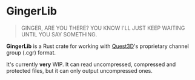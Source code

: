 # GingerLib

> GINGER, ARE YOU THERE?
> YOU KNOW I'LL JUST KEEP WAITING UNTIL YOU SAY SOMETHING.

**GingerLib** is a Rust crate for working with [Quest3D](https://fr.wikipedia.org/wiki/Quest3D)'s proprietary channel group (.cgr) format.

It's currently **very** WIP. It can read uncompressed, compressed and protected files, but it can only output uncompressed ones.